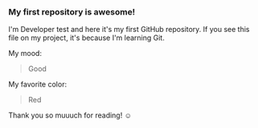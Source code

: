 ### My first repository is awesome!

I'm Developer test and here it's my first GitHub repository.
If you see this file on my project, it's because I'm learning Git.

My mood:

> Good

My favorite color:

> Red

Thank you so muuuch for reading! ☺